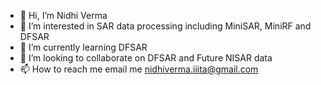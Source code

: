 - 👋 Hi, I’m Nidhi Verma
- 👀 I’m interested in SAR data processing including MiniSAR, MiniRF and DFSAR
- 🌱 I’m currently learning DFSAR 
- 💞️ I’m looking to collaborate on DFSAR and Future NISAR data
- 📫 How to reach me email me nidhiverma.iiita@gmail.com

<!---
ndhverma/ndhverma is a ✨ special ✨ repository because its `README.md` (this file) appears on your GitHub profile.
You can click the Preview link to take a look at your changes.
--->
